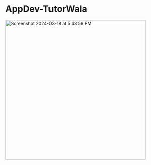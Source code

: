 # AppDev-TutorWala
<img width="445" alt="Screenshot 2024-03-18 at 5 43 59 PM" src="https://github.com/YahyaAhmedKhan/AppDev-TutionWala/assets/96627206/0c6be0ed-bca3-449c-a9d8-cd6cdde32a8a">
